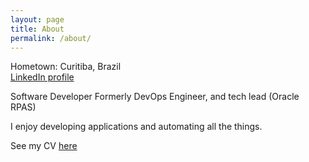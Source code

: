 ```yaml
---
layout: page
title: About
permalink: /about/
---
```


Hometown: Curitiba, Brazil  
[LinkedIn profile](https://linkedin.com/in/stroparo)  

Software Developer
Formerly DevOps Engineer, and tech lead (Oracle RPAS)

I enjoy developing applications and automating all the things.

See my CV [here](https://docs.google.com/document/d/19__nvBscQfPi_xswjL2FK07A5SYM5yg7wrTi83ltHO0/edit?usp=sharing)
